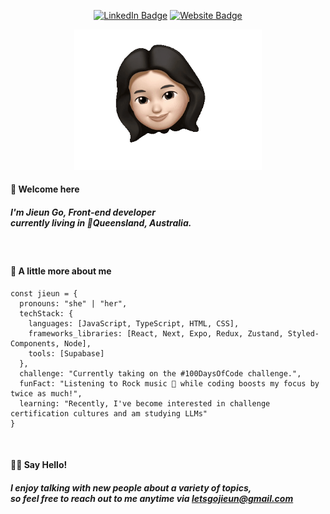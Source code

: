 <div align="center">

[![LinkedIn Badge](https://img.shields.io/badge/LinkedIn-0077B5?style=for-the-badge&logo=linkedin&logoColor=white)](https://www.linkedin.com/in/letsgojieun)
[![Website Badge](https://img.shields.io/badge/DEV-website-ffffff?style=for-the-badge&logoColor=black)](https://letsgojieun.dev)

<img src="assets/emoji.gif" alt="emoji" width="300">
</div>

<h4 color="gray">🎉 Welcome here</h4>
<h5>
I'm Jieun Go, Front-end developer<br>
currently living in 📍Queensland, Australia.
</h5>

</br><h4>💬 A little more about me</h4>

```JS
const jieun = {
  pronouns: "she" | "her",
  techStack: {
    languages: [JavaScript, TypeScript, HTML, CSS],
    frameworks_libraries: [React, Next, Expo, Redux, Zustand, Styled-Components, Node],
    tools: [Supabase]
  },
  challenge: "Currently taking on the #100DaysOfCode challenge.",
  funFact: "Listening to Rock music 🎸 while coding boosts my focus by twice as much!",
  learning: "Recently, I've become interested in challenge certification cultures and am studying LLMs"
}
```

</br><h4>👋🏻 Say Hello!</h4>

<h5>
I enjoy talking with new people about a variety of topics,
<br>so feel free to reach out to me anytime via
<a href="mailto:letsgojieun@gmail.com">letsgojieun@gmail.com</a>
</h5>
